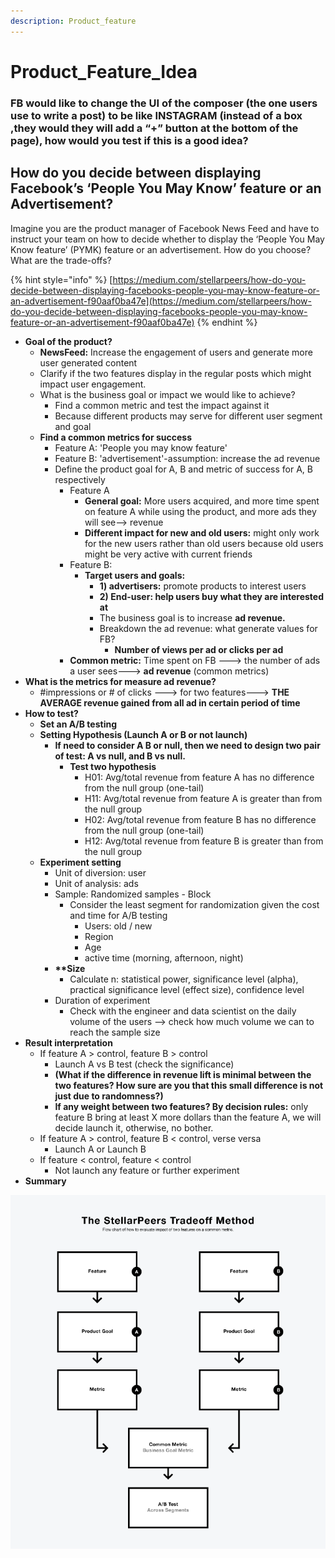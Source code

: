 ```yaml
---
description: Product_feature
---
```


# Product\_Feature\_Idea

### FB would like to change the UI of the composer \(the one users use to write a post\) to be like INSTAGRAM \(instead of a box ,they would they will add a “+” button at the bottom of the page\), how would you test if this is a good idea?





## How do you decide between displaying Facebook’s ‘People You May Know’ feature or an Advertisement? <a id="1671"></a>



Imagine you are the product manager of Facebook News Feed and have to instruct your team on how to decide whether to display the ‘People You May Know feature’ \(PYMK\) feature or an advertisement. How do you choose? What are the trade-offs?

{% hint style="info" %}
[https://medium.com/stellarpeers/how-do-you-decide-between-displaying-facebooks-people-you-may-know-feature-or-an-advertisement-f90aaf0ba47e](https://medium.com/stellarpeers/how-do-you-decide-between-displaying-facebooks-people-you-may-know-feature-or-an-advertisement-f90aaf0ba47e)
{% endhint %}

* **Goal of the product?** 
  * **NewsFeed:** Increase the engagement of users and generate more user generated content
  * Clarify if the two features display in the regular posts which might impact user engagement. 
  * What is the business goal or impact we would like to achieve?
    * Find a common metric and test the impact against it
    * Because different products may serve for different user segment and goal 
  * **Find a common metrics for success** 
    * Feature A: 'People you may know feature' 
    * Feature B: 'advertisement'-assumption: increase the ad revenue 
    * Define the product goal for A, B and metric of success for A, B respectively 
      * Feature A
        * **General goal:** More users acquired, and more time spent on feature A while using the product, and more ads they will see--&gt; revenue
        * **Different impact for new and old users:** might only work for the new users rather than old users because old users might be very active with current friends 
      * Feature B: 
        * **Target users and goals:** 
          * **1\) advertisers:** promote products to interest users
          * **2\) End-user: help users buy what they are interested at** 
          * The business goal is to increase **ad revenue.** 
          * Breakdown the ad revenue: what generate values for FB?
            *  **Number of views per ad or clicks per ad**
      * **Common metric:** Time spent on FB ---&gt;  the number of ads a user sees---&gt; **ad revenue** \(common metrics\)
* **What is the metrics for measure ad revenue?** 
  *  \#impressions or \# of clicks ---&gt; for two features---&gt; **THE AVERAGE revenue gained from all ad in certain period of time** 
* **How to test?**
  * **Set an A/B testing** 
  * **Setting Hypothesis \(Launch A or B or not launch\)**
    * **If need to consider A B or null, then we need to design two pair of test: A vs null, and B vs null.** 
      * **Test two hypothesis**
        * H01: Avg/total revenue from feature A has no difference from the null group  \(one-tail\)
        * H11: Avg/total revenue from feature A is greater than  from the null group 
        * H02: Avg/total revenue from feature B has no difference from the null group  \(one-tail\)
        * H12: Avg/total revenue from feature B is greater than  from the null group 
  * **Experiment setting** 
    * Unit of diversion: user 
    * Unit of analysis: ads 
    * Sample: Randomized samples - Block
      * Consider the least segment for randomization given the cost and time for A/B testing 
        * Users: old / new 
        * Region
        * Age 
        * active time \(morning, afternoon, night\)
    * **\*\*Size** 
      * Calculate n: statistical power, significance level \(alpha\), practical significance level \(effect size\), confidence level
    * Duration of experiment
      * Check with the engineer and data scientist on the daily volume of the users --&gt; check how much volume we can to reach the sample size
* **Result interpretation**
  * If feature A &gt; control, feature B &gt; control
    * Launch A vs B test \(check the significance\)
    * **\(What if the difference in revenue lift is minimal between the two features? How sure are you that this small difference is not just due to randomness?\)** 
    * **If any weight between two features? By decision rules:** only feature B bring at least X more dollars than the feature A, we will decide launch it, otherwise, no bother. 
  * If feature A &gt; control, feature B &lt; control, verse versa
    * Launch A or Launch B 
  * If feature &lt; control, feature &lt; control
    * Not launch any feature or further experiment  
* **Summary**

![](../.gitbook/assets/image%20%281%29.png)



